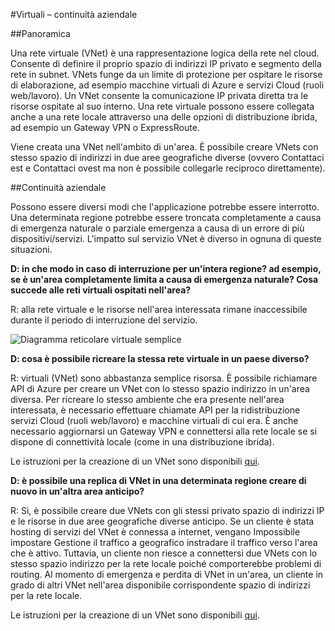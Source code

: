 <properties
    pageTitle="Operazioni da eseguire in caso di un'interruzione del servizio Azure impatto reti virtuali Azure | Microsoft Azure"
    description="Informazioni sulle operazioni da eseguire in caso di un'interruzione del servizio Azure impatto reti virtuali Azure."
    services="virtual-network"
    documentationCenter=""
    authors="NarayanAnnamalai"
    manager="jefco"
    editor=""/>

<tags
    ms.service="virtual-network"
    ms.workload="virtual-network"
    ms.tgt_pltfrm="na"
    ms.devlang="na"
    ms.topic="article"
    ms.date="05/16/2016"
    ms.author="narayan;aglick"/>

#<a name="virtual-network--business-continuity"></a>Virtuali – continuità aziendale

##<a name="overview"></a>Panoramica

Una rete virtuale (VNet) è una rappresentazione logica della rete nel cloud. Consente di definire il proprio spazio di indirizzi IP privato e segmento della rete in subnet. VNets funge da un limite di protezione per ospitare le risorse di elaborazione, ad esempio macchine virtuali di Azure e servizi Cloud (ruoli web/lavoro). Un VNet consente la comunicazione IP privata diretta tra le risorse ospitate al suo interno. Una rete virtuale possono essere collegata anche a una rete locale attraverso una delle opzioni di distribuzione ibrida, ad esempio un Gateway VPN o ExpressRoute.
 
Viene creata una VNet nell'ambito di un'area. È possibile creare VNets con stesso spazio di indirizzi in due aree geografiche diverse (ovvero Contattaci est e Contattaci ovest ma non è possibile collegarle reciproco direttamente). 

##<a name="business-continuity"></a>Continuità aziendale

Possono essere diversi modi che l'applicazione potrebbe essere interrotto. Una determinata regione potrebbe essere troncata completamente a causa di emergenza naturale o parziale emergenza a causa di un errore di più dispositivi/servizi. L'impatto sul servizio VNet è diverso in ognuna di queste situazioni.

**D: in che modo in caso di interruzione per un'intera regione? ad esempio, se è un'area completamente limita a causa di emergenza naturale? Cosa succede alle reti virtuali ospitati nell'area?**

R: alla rete virtuale e le risorse nell'area interessata rimane inaccessibile durante il periodo di interruzione del servizio.

![Diagramma reticolare virtuale semplice](./media/virtual-network-disaster-recovery-guidance/vnet.png)

**D: cosa è possibile ricreare la stessa rete virtuale in un paese diverso?**

R: virtuali (VNet) sono abbastanza semplice risorsa. È possibile richiamare API di Azure per creare un VNet con lo stesso spazio indirizzo in un'area diversa. Per ricreare lo stesso ambiente che era presente nell'area interessata, è necessario effettuare chiamate API per la ridistribuzione servizi Cloud (ruoli web/lavoro) e macchine virtuali di cui era. È anche necessario aggiornarsi un Gateway VPN e connettersi alla rete locale se si dispone di connettività locale (come in una distribuzione ibrida).

Le istruzioni per la creazione di un VNet sono disponibili [qui](./virtual-networks-create-vnet-arm-pportal.md). 

**D: è possibile una replica di VNet in una determinata regione creare di nuovo in un'altra area anticipo?**

R: Sì, è possibile creare due VNets con gli stessi privato spazio di indirizzi IP e le risorse in due aree geografiche diverse anticipo. Se un cliente è stata hosting di servizi del VNet è connessa a internet, vengano Impossibile impostare Gestione il traffico a geografico instradare il traffico verso l'area che è attivo. Tuttavia, un cliente non riesce a connettersi due VNets con lo stesso spazio indirizzo per la rete locale poiché comporterebbe problemi di routing. Al momento di emergenza e perdita di VNet in un'area, un cliente in grado di altri VNet nell'area disponibile corrispondente spazio di indirizzi per la rete locale.

Le istruzioni per la creazione di un VNet sono disponibili [qui](./virtual-networks-create-vnet-arm-pportal.md).
